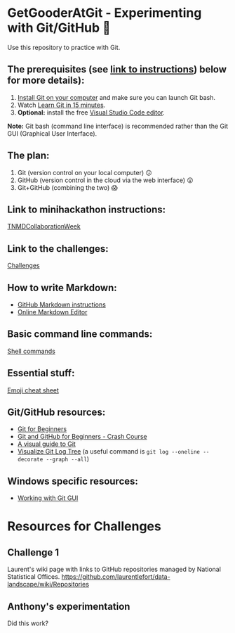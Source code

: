 # GetGooderAtGit - Experimenting with Git/GitHub :exploding_head:
Use this repository to practice with Git.

## The prerequisites (see [link to instructions](https://github.com/TNMDCollaborationWeek/TNMDCollaborationWeek)) below for more details):
  1. [Install Git on your computer](https://git-scm.com/downloads) and make sure you can launch Git bash.
  1. Watch [Learn Git in 15 minutes](https://www.youtube.com/watch?v=USjZcfj8yxE).
  1. **Optional:** install the free [Visual Studio Code editor](https://code.visualstudio.com/download).
  
**Note:** Git bash (command line interface) is recommended rather than the Git GUI (Graphical User Interface).

## The plan:
  1. Git (version control on your local computer) :confused:
  1. GitHub (version control in the cloud via the web interface) :astonished:
  1. Git+GitHub (combining the two) :scream:

## Link to minihackathon instructions:
[TNMDCollaborationWeek](https://github.com/TNMDCollaborationWeek/TNMDCollaborationWeek)

## Link to the challenges:
[Challenges](https://github.com/TNMDCollaborationWeek/Challenges)

## How to write Markdown:
+ [GitHub Markdown instructions](https://docs.github.com/en/get-started/writing-on-github/getting-started-with-writing-and-formatting-on-github/basic-writing-and-formatting-syntax)
+ [Online Markdown Editor](https://dillinger.io/)

## Basic command line commands:
[Shell commands](https://whatbox.ca/wiki/Bash_Shell_Commands)

## Essential stuff:
[Emoji cheat sheet](https://github.com/ikatyang/emoji-cheat-sheet/blob/master/README.md)

## Git/GitHub resources:
+ [Git for Beginners](https://medium.com/chaya-thilakumara/an-introduction-to-git-for-beginners-c97e701cecf9)
+ [Git and GitHub for Beginners - Crash Course](https://www.youtube.com/watch?v=RGOj5yH7evk)
+ [A visual guide to Git](https://marklodato.github.io/visual-git-guide/index-en.html)
+ [Visualize Git Log Tree](https://tech.serhatteker.com/post/2021-02/git-log-tree) (a useful command is `git log --oneline --decorate --graph --all`)

## Windows specific resources:
+ [Working with Git GUI](https://www.geeksforgeeks.org/working-on-git-for-gui/)

# Resources for Challenges

## Challenge 1

Laurent's wiki page with links to GitHub repositories managed by National Statistical Offices.
https://github.com/laurentlefort/data-landscape/wiki/Repositories

## Anthony's experimentation

Did this work?
